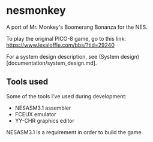# nesmonkey
A port of Mr. Monkey's Boomerang Bonanza for the NES.

To play the original PICO-8 game, go to this link: https://www.lexaloffle.com/bbs/?tid=29240

For a system design description, see (System design)[documentation/system_design.md].

## Tools used
Some of the tools I've used during development:

- NESASM3.1 assembler
- FCEUX emulator
- YY-CHR graphics editor

NESASM3.1 is a requirement in order to build the game.
